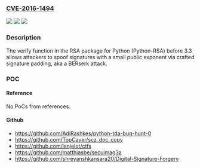 ### [CVE-2016-1494](https://cve.mitre.org/cgi-bin/cvename.cgi?name=CVE-2016-1494)
![](https://img.shields.io/static/v1?label=Product&message=n%2Fa&color=blue)
![](https://img.shields.io/static/v1?label=Version&message=n%2Fa&color=blue)
![](https://img.shields.io/static/v1?label=Vulnerability&message=n%2Fa&color=brighgreen)

### Description

The verify function in the RSA package for Python (Python-RSA) before 3.3 allows attackers to spoof signatures with a small public exponent via crafted signature padding, aka a BERserk attack.

### POC

#### Reference
No PoCs from references.

#### Github
- https://github.com/AdiRashkes/python-tda-bug-hunt-0
- https://github.com/TopCaver/scz_doc_copy
- https://github.com/lanjelot/ctfs
- https://github.com/matthiasbe/secuimag3a
- https://github.com/shreyanshkansara20/Digital-Signature-Forgery

